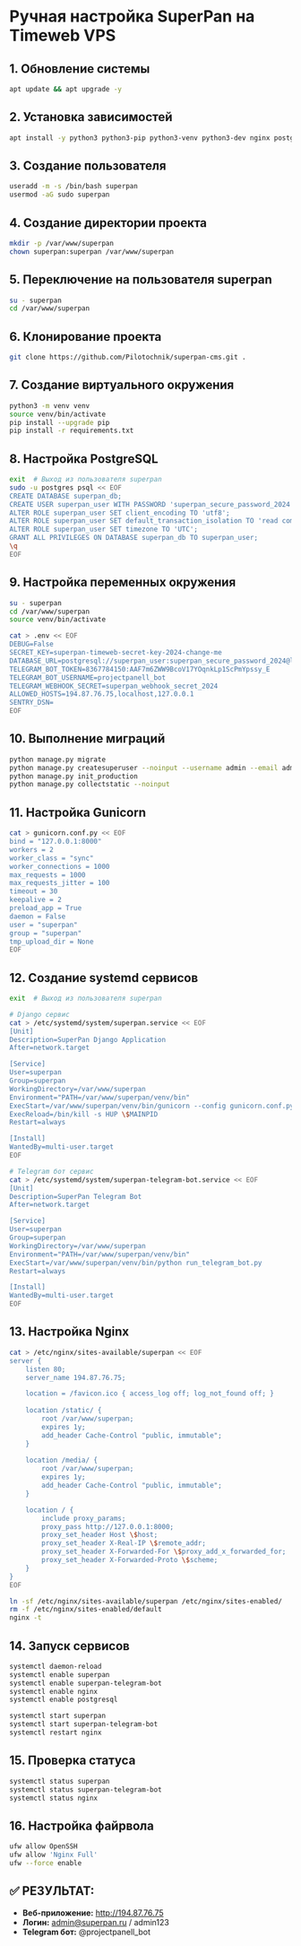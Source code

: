 # Ручная настройка SuperPan на Timeweb VPS

## 1. Обновление системы
```bash
apt update && apt upgrade -y
```

## 2. Установка зависимостей
```bash
apt install -y python3 python3-pip python3-venv python3-dev nginx postgresql postgresql-contrib git curl htop ufw
```

## 3. Создание пользователя
```bash
useradd -m -s /bin/bash superpan
usermod -aG sudo superpan
```

## 4. Создание директории проекта
```bash
mkdir -p /var/www/superpan
chown superpan:superpan /var/www/superpan
```

## 5. Переключение на пользователя superpan
```bash
su - superpan
cd /var/www/superpan
```

## 6. Клонирование проекта
```bash
git clone https://github.com/Pilotochnik/superpan-cms.git .
```

## 7. Создание виртуального окружения
```bash
python3 -m venv venv
source venv/bin/activate
pip install --upgrade pip
pip install -r requirements.txt
```

## 8. Настройка PostgreSQL
```bash
exit  # Выход из пользователя superpan
sudo -u postgres psql << EOF
CREATE DATABASE superpan_db;
CREATE USER superpan_user WITH PASSWORD 'superpan_secure_password_2024';
ALTER ROLE superpan_user SET client_encoding TO 'utf8';
ALTER ROLE superpan_user SET default_transaction_isolation TO 'read committed';
ALTER ROLE superpan_user SET timezone TO 'UTC';
GRANT ALL PRIVILEGES ON DATABASE superpan_db TO superpan_user;
\q
EOF
```

## 9. Настройка переменных окружения
```bash
su - superpan
cd /var/www/superpan
source venv/bin/activate

cat > .env << EOF
DEBUG=False
SECRET_KEY=superpan-timeweb-secret-key-2024-change-me
DATABASE_URL=postgresql://superpan_user:superpan_secure_password_2024@localhost/superpan_db
TELEGRAM_BOT_TOKEN=8367784150:AAF7m6ZWW9BcoV17YOqnkLp1ScPmYpssy_E
TELEGRAM_BOT_USERNAME=projectpanell_bot
TELEGRAM_WEBHOOK_SECRET=superpan_webhook_secret_2024
ALLOWED_HOSTS=194.87.76.75,localhost,127.0.0.1
SENTRY_DSN=
EOF
```

## 10. Выполнение миграций
```bash
python manage.py migrate
python manage.py createsuperuser --noinput --username admin --email admin@superpan.ru
python manage.py init_production
python manage.py collectstatic --noinput
```

## 11. Настройка Gunicorn
```bash
cat > gunicorn.conf.py << EOF
bind = "127.0.0.1:8000"
workers = 2
worker_class = "sync"
worker_connections = 1000
max_requests = 1000
max_requests_jitter = 100
timeout = 30
keepalive = 2
preload_app = True
daemon = False
user = "superpan"
group = "superpan"
tmp_upload_dir = None
EOF
```

## 12. Создание systemd сервисов
```bash
exit  # Выход из пользователя superpan

# Django сервис
cat > /etc/systemd/system/superpan.service << EOF
[Unit]
Description=SuperPan Django Application
After=network.target

[Service]
User=superpan
Group=superpan
WorkingDirectory=/var/www/superpan
Environment="PATH=/var/www/superpan/venv/bin"
ExecStart=/var/www/superpan/venv/bin/gunicorn --config gunicorn.conf.py superpan.wsgi:application
ExecReload=/bin/kill -s HUP \$MAINPID
Restart=always

[Install]
WantedBy=multi-user.target
EOF

# Telegram бот сервис
cat > /etc/systemd/system/superpan-telegram-bot.service << EOF
[Unit]
Description=SuperPan Telegram Bot
After=network.target

[Service]
User=superpan
Group=superpan
WorkingDirectory=/var/www/superpan
Environment="PATH=/var/www/superpan/venv/bin"
ExecStart=/var/www/superpan/venv/bin/python run_telegram_bot.py
Restart=always

[Install]
WantedBy=multi-user.target
EOF
```

## 13. Настройка Nginx
```bash
cat > /etc/nginx/sites-available/superpan << EOF
server {
    listen 80;
    server_name 194.87.76.75;

    location = /favicon.ico { access_log off; log_not_found off; }
    
    location /static/ {
        root /var/www/superpan;
        expires 1y;
        add_header Cache-Control "public, immutable";
    }
    
    location /media/ {
        root /var/www/superpan;
        expires 1y;
        add_header Cache-Control "public, immutable";
    }

    location / {
        include proxy_params;
        proxy_pass http://127.0.0.1:8000;
        proxy_set_header Host \$host;
        proxy_set_header X-Real-IP \$remote_addr;
        proxy_set_header X-Forwarded-For \$proxy_add_x_forwarded_for;
        proxy_set_header X-Forwarded-Proto \$scheme;
    }
}
EOF

ln -sf /etc/nginx/sites-available/superpan /etc/nginx/sites-enabled/
rm -f /etc/nginx/sites-enabled/default
nginx -t
```

## 14. Запуск сервисов
```bash
systemctl daemon-reload
systemctl enable superpan
systemctl enable superpan-telegram-bot
systemctl enable nginx
systemctl enable postgresql

systemctl start superpan
systemctl start superpan-telegram-bot
systemctl restart nginx
```

## 15. Проверка статуса
```bash
systemctl status superpan
systemctl status superpan-telegram-bot
systemctl status nginx
```

## 16. Настройка файрвола
```bash
ufw allow OpenSSH
ufw allow 'Nginx Full'
ufw --force enable
```

## ✅ РЕЗУЛЬТАТ:
- **Веб-приложение:** http://194.87.76.75
- **Логин:** admin@superpan.ru / admin123
- **Telegram бот:** @projectpanell_bot
